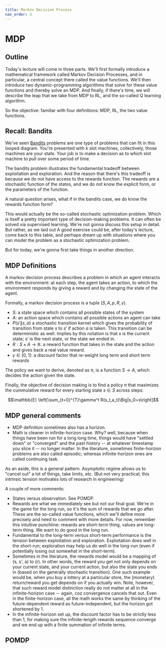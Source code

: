 ```yaml
---
title: Markov Decision Process
nav_order: 3
---
```




# MDP

## Outline

Today's lecture will come in three parts. We'll first formally introduce a mathematical framework called Markov Decision Processes, and in particular, a central concept there called the value functions.  We'll then introduce two dynamic-programming algorithms that solve for these value functions and thereby solve an MDP. And finally, if there's time, we will describe the leap that we take from MDP to RL, and the so-called Q learning algorithm.

So the objective: familiar with four definitions: MDP, RL, the two value functions.

## Recall: Bandits
We've seen [Bandits](/reinforcement/bandit/) problems are one type of problems that can fit in this looped diagram. You're presented with $k$ slot machines, collectively, those machines are your state. Your job is to make a decision as to which slot machine to pull over some period of time.

The bandits problem illustrates the fundamental tradeoff between exploitation and exploration. And the reason that there's this tradeoff is because we do not have access to the rewards function. The rewards are a stochastic function of the states, and we do not know the explicit form, or the parameters of the function.

A natural question arises, what if in the bandits case, we do know the rewards function form?

This would actually be the so-called stochastic optimization problem. Which is itself a pretty important type of decision-making problems. It can often be solved via supervised learning. We're not gonna discuss this setup in detail. But rather, as we laid out A good exercise could be, after today's lecture, come back to this table, and perhaps dream up with situations where you can model the problem as a stochastic optimization problem. 

But for today, we're gonna first take things in another direction.

## MDP Definitions
A markov decision process describes a problem in which an agent
interacts with the environment: at each step, the agent takes an action,
to which the environment responds by giving a reward and by changing the
state of the agent.

Formally, a markov decision process is a tuple $(S, A, p, R, \gamma)$.


- $S$: a state space which contains all possible states of the system
- $A$: an action space which contains all possible actions an agent can take
- $P(s'\|s,a)$ a stochastic transition kernel which gives the probability of transition from state $s$ to $s'$ if action $a$ is taken. This transition can be deterministic as well. Implies by this notation is that $s$ is the current state; $s'$ is the next state, or the state we ended in.
- $R: S \times A \to \mathbb{R}$: a reward function that takes in the state and the action and gives back a real value reward.
- $\gamma \in [0,1]$: a discount factor that re-weight long term and short term rewards

The policy we want to derive, denoted as $\pi$, is a function $S \to A$, which decides the action given the state. 

Finally, the objective of decision making is to find a policy $\pi$ that maximizes the cummulative reward for every starting state $s \in S$ across steps:

$$\mathbb{E} \left[\sum_{t=0}^{T}\gamma^t R(s_t,a_t)\Big|s_0=s\right]$$

## MDP general comments 
- MDP definition sometimes also has a horizon.
- Math is cleaner in infinite-horizon case. Why? well, because when things have been run for a long long time, things would have "settled down" or "converged" and the past history -- at whatever timestamp you slice it -- no longer matter.  In the literature, sometimes finite-horizon problems are also called episodic; whereas infinite-horizon ones are called continuing task.

As an aside, this is a general pattern. Asymptotic regime allows us to "cancel out" a lot of things, take limits, etc. (But not very practical; this intrinsic tension motivates lots of research in engineering)

A couple of more comments:
- States versus observation. See POMDP. 
- Rewards are what we immediately see but not our final goal. We're in the game for the long run, so it's the sum of rewards that we go after. These are the so-called value functions, which we'll define more precisely and need to comment with more details. For now, remember this intuitive punchline: rewards are short-term thing, values are long-term thing. We want to do good in the long run.
- Fundamental to the long-term versus short-term performance is the tension between exploitation and exploration.
Exploitation does well in the short-run; exploration may help us do well in the long-run (even if potentially losing out somewhat in the short-term).
- Sometimes in the literature, the rewards model would be a mapping of (s, s', a) to (r). In other words, the reward you get not only depends on your current state, and your current action, but also the state you ends in (based on the generally stochastic transition). One such example would be, when you buy a lottery at a particular store, the (monetary) return/reward you get depends on if you actually win. Note, however, that such reward model distinction really do not matter at all in the infinite-horizon case -- again, coz convergence cancels that out. Even in the finite-horizon case, all the math works the same by thinking of the future-dependent reward as future-independent, but the horizon got shortened by 1.
- In the infinite-horizon set up, the discount factor has to be strictly less than 1, for making sure the infinite-length rewards sequence converge and we end up with a finite summation of infinite terms.

## POMDP



